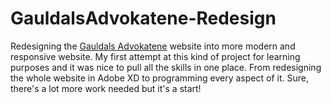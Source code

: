 # GauldalsAdvokatene-Redesign
Redesigning the <a href="http://www.gauldalsadvokatene.no">Gauldals Advokatene</a> website into more modern and responsive website. My first attempt at this kind of project for learning purposes and it was nice to pull all the skills in one place. From redesigning the whole website in Adobe XD to programming every aspect of it. Sure, there's a lot more work needed but it's a start! 
